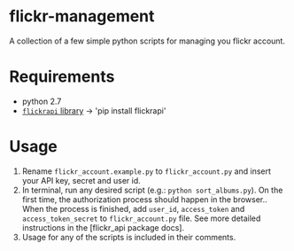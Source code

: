 # flickr-management
A collection of a few simple python scripts for managing you flickr account.

# Requirements
* python 2.7
* [`flickrapi` library](https://github.com/sybrenstuvel/flickrapi) -> 'pip install flickrapi'

# Usage
1. Rename `flickr_account.example.py` to `flickr_account.py` and insert your API key, secret and user id.  
2. In terminal, run any desired script (e.g.: `python sort_albums.py`). On the first time, the authorization process should happen in the browser.. When the process is finished, add `user_id`, `access_token` and `access_token_secret` to `flickr_account.py` file. See more detailed instructions in the [flickr_api package docs].
3. Usage for any of the scripts is included in their comments.